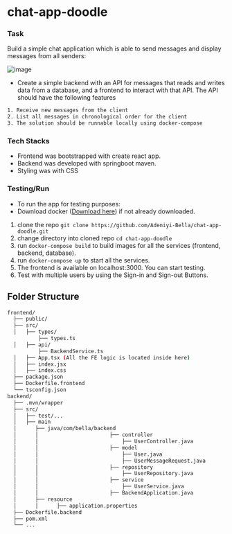 # chat-app-doodle

### Task
Build a simple chat application which is able to send messages and display messages from all senders:

![image](https://github.com/Adeniyi-Bella/chat-app-doodle/assets/37347588/4f2f8c8d-3939-4b36-9d63-ad9040128d23)

- Create a simple backend with an API for messages that reads and writes data from a database, and a frontend to interact with that API.
The API should have the following features
```bash
1. Receive new messages from the client
2. List all messages in chronological order for the client
3. The solution should be runnable locally using docker-compose
```

### Tech Stacks
- Frontend was bootstrapped with create react app.
- Backend was developed with springboot maven.
- Styling was with CSS

### Testing/Run
- To run the app for testing purposes:
- Download docker ([Download here](https://www.docker.com/products/docker-desktop/)) if not already downloaded.

1. clone the repo ```git clone https://github.com/Adeniyi-Bella/chat-app-doodle.git```
2. change directory into cloned repo ```cd chat-app-doodle```
3. run ```docker-compose build``` to build images for all the services (frontend, backend, database).
4. run ```docker-compose up``` to start all the services.
5. The frontend is available on localhost:3000. You can start testing.
6. Test with multiple users by using the Sign-in and Sign-out Buttons.


## Folder Structure

```bash
frontend/
  ├── public/
  ├── src/
  │   ├── types/
          ├── types.ts
  │   ├── api/
          ├── BackendService.ts
  │   ├── App.tsx (All the FE logic is located inside here)
  │   ├── index.jsx
  │   ├── index.css
  ├── package.json
  ├── Dockerfile.frontend
  └── tsconfig.json
backend/
  ├── .mvn/wrapper
  ├── src/
  │   ├── test/...
  │   ├── main
  │      ├── java/com/bella/backend
  │      │                       ├── controller
  │      │                           ├── UserController.java
  │      │                       ├── model
  │      │                           ├── User.java
  │      │                           ├── UserMessageRequest.java
  │      │                       ├── repository
  │      │                           ├── UserRepository.java
  │      │                       ├── service
  │      │                           ├── UserService.java
  │      │                       ├── BackendApplication.java
  │      ├── resource
  │      │      ├── application.properties
  ├── Dockerfile.backend
  ├── pom.xml
  └── ...
```
